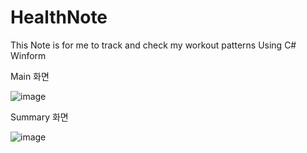 # HealthNote

This Note is for me to track and check my workout patterns 
Using C# Winform

Main 화면

![image](https://github.com/UpRightLee/Health-Manager/assets/93921457/63415be3-7809-4252-a51e-73e0b0ead208)

Summary 화면

![image](https://github.com/UpRightLee/Health-Manager/assets/93921457/422737c1-6668-4660-9417-20a8c59a3536)
